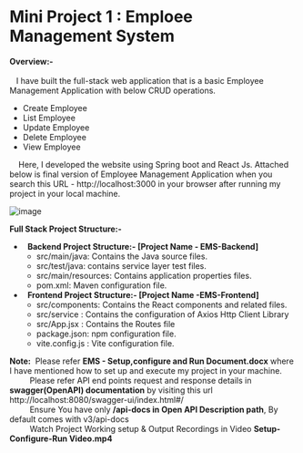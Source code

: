 # Mini Project 1 : Emploee Management System
<b>Overview:-</b></br></br>
   &nbsp; &nbsp;I have built the full-stack web application that is a basic Employee Management Application with below CRUD operations.</br>
<ul>
<li>Create Employee</li>
<li>List Employee</li>
<li>Update Employee</li>
<li>Delete Employee</li>
<li>View Employee</li>
</ul>
<p>&nbsp; &nbsp; Here, I developed the website using Spring boot and React Js. Attached below is final version of Employee Management Application when you search this URL - http://localhost:3000  in your browser after running my project in your local machine.</br></p>
   
![image](https://github.com/user-attachments/assets/f9759116-3382-4cd1-9716-a808eddea4fe)

    
<b>Full Stack Project  Structure:-</b>
<ul>
   <li>
      &nbsp;&nbsp;<b>Backend Project  Structure:- [Project Name - EMS-Backend]</b>
      <ul>
       <li>src/main/java: 	Contains the Java source files.</li>
       <li> src/test/java: 		contains service layer test files.</li>
       <li>src/main/resources: 	Contains application properties files.</li>
       <li>pom.xml: 		Maven configuration file.</li>
      </ul>
   </li>
   <li>
      &nbsp;&nbsp;<b>Frontend Project  Structure:- [Project Name -EMS-Frontend]</b>
      <ul>
         <li>src/components:	Contains the React components and related files.</li>
         <li>src/service : 	Contains the configuration of Axios Http Client Library </li>
         <li>src/App.jsx : 	Contains the Routes file</li>
         <li>package.json: 	npm configuration file.</li>
         <li>vite.config.js : Vite configuration file.</li>
      </ul>
   </li>
</ul>

<b>Note:</b>&nbsp; Please refer **EMS - Setup,configure and Run Document.docx** where I have mentioned how to set up and execute my project in your machine.</br>
&nbsp; &nbsp; &nbsp; &nbsp; &nbsp;Please refer API end points request and response details in **swagger(OpenAPI) documentation** by visiting this url http://localhost:8080/swagger-ui/index.html#/   </br>
&nbsp; &nbsp; &nbsp; &nbsp; &nbsp;Ensure You have only **/api-docs in Open API Description path**, By default comes with v3/api-docs   </br>
&nbsp; &nbsp; &nbsp; &nbsp; &nbsp;Watch Project Working setup & Output Recordings in Video  **Setup-Configure-Run Video.mp4**    </br>   </br>


